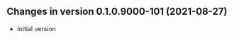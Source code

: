 




<!-- NEWS.md was auto-generated by NEWS.Rmd. Please DO NOT edit by hand!-->

## Changes in version 0.1.0.9000-101 (2021-08-27)

-   Initial version
